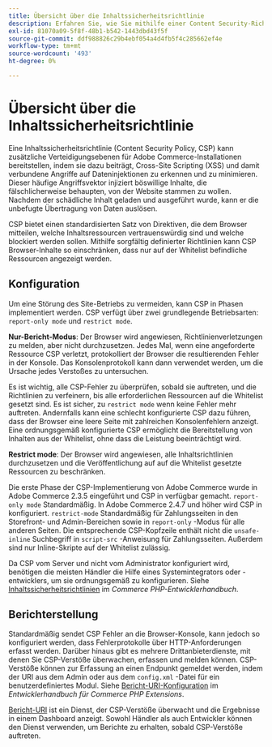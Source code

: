 ```yaml
---
title: Übersicht über die Inhaltssicherheitsrichtlinie
description: Erfahren Sie, wie Sie mithilfe einer Content Security-Richtlinie die Sicherheitsstufe Ihres Adobe Commerce-Stores verbessern können.
exl-id: 81070a09-5f8f-48b1-b542-1443dbd43f5f
source-git-commit: ddf988826c29b4ebf054a4d4fb5f4c285662ef4e
workflow-type: tm+mt
source-wordcount: '493'
ht-degree: 0%

---
```


# Übersicht über die Inhaltssicherheitsrichtlinie

Eine Inhaltssicherheitsrichtlinie (Content Security Policy, CSP) kann zusätzliche Verteidigungsebenen für Adobe Commerce-Installationen bereitstellen, indem sie dazu beiträgt, Cross-Site Scripting (XSS) und damit verbundene Angriffe auf Dateninjektionen zu erkennen und zu minimieren. Dieser häufige Angriffsvektor injiziert böswillige Inhalte, die fälschlicherweise behaupten, von der Website stammen zu wollen. Nachdem der schädliche Inhalt geladen und ausgeführt wurde, kann er die unbefugte Übertragung von Daten auslösen.

CSP bietet einen standardisierten Satz von Direktiven, die dem Browser mitteilen, welche Inhaltsressourcen vertrauenswürdig sind und welche blockiert werden sollen. Mithilfe sorgfältig definierter Richtlinien kann CSP Browser-Inhalte so einschränken, dass nur auf der Whitelist befindliche Ressourcen angezeigt werden.

## Konfiguration

Um eine Störung des Site-Betriebs zu vermeiden, kann CSP in Phasen implementiert werden. CSP verfügt über zwei grundlegende Betriebsarten: `report-only mode` und `restrict mode`.

**Nur-Bericht-Modus**: Der Browser wird angewiesen, Richtlinienverletzungen zu melden, aber nicht durchzusetzen. Jedes Mal, wenn eine angeforderte Ressource CSP verletzt, protokolliert der Browser die resultierenden Fehler in der Konsole. Das Konsolenprotokoll kann dann verwendet werden, um die Ursache jedes Verstoßes zu untersuchen.

Es ist wichtig, alle CSP-Fehler zu überprüfen, sobald sie auftreten, und die Richtlinien zu verfeinern, bis alle erforderlichen Ressourcen auf die Whitelist gesetzt sind. Es ist sicher, zu `restrict mode` wenn keine Fehler mehr auftreten. Andernfalls kann eine schlecht konfigurierte CSP dazu führen, dass der Browser eine leere Seite mit zahlreichen Konsolenfehlern anzeigt. Eine ordnungsgemäß konfigurierte CSP ermöglicht die Bereitstellung von Inhalten aus der Whitelist, ohne dass die Leistung beeinträchtigt wird.

**Restrict mode**: Der Browser wird angewiesen, alle Inhaltsrichtlinien durchzusetzen und die Veröffentlichung auf auf die Whitelist gesetzte Ressourcen zu beschränken.

Die erste Phase der CSP-Implementierung von Adobe Commerce wurde in Adobe Commerce 2.3.5 eingeführt und CSP in verfügbar gemacht. `report-only mode` Standardmäßig.  In Adobe Commerce 2.4.7 und höher wird CSP in konfiguriert. `restrict-mode` Standardmäßig für Zahlungsseiten in den Storefront- und Admin-Bereichen sowie in `report-only` -Modus für alle anderen Seiten. Die entsprechende CSP-Kopfzeile enthält nicht die `unsafe-inline` Suchbegriff in `script-src` -Anweisung für Zahlungsseiten. Außerdem sind nur Inline-Skripte auf der Whitelist zulässig.

Da CSP vom Server und nicht vom Administrator konfiguriert wird, benötigen die meisten Händler die Hilfe eines Systemintegrators oder -entwicklers, um sie ordnungsgemäß zu konfigurieren. Siehe [Inhaltssicherheitsrichtlinien](https://developer.adobe.com/commerce/php/development/security/content-security-policies/) im _Commerce PHP-Entwicklerhandbuch_.


## Berichterstellung

Standardmäßig sendet CSP Fehler an die Browser-Konsole, kann jedoch so konfiguriert werden, dass Fehlerprotokolle über HTTP-Anforderungen erfasst werden. Darüber hinaus gibt es mehrere Drittanbieterdienste, mit denen Sie CSP-Verstöße überwachen, erfassen und melden können. CSP-Verstöße können zur Erfassung an einen Endpunkt gemeldet werden, indem der URI aus dem Admin oder aus dem `config.xml` -Datei für ein benutzerdefiniertes Modul.  Siehe [Bericht-URI-Konfiguration](https://developer.adobe.com/commerce/php/development/security/content-security-policies/#report-uri-configuration) im _Entwicklerhandbuch für Commerce PHP Extensions_.

[Bericht-URI](https://report-uri.io/) ist ein Dienst, der CSP-Verstöße überwacht und die Ergebnisse in einem Dashboard anzeigt. Sowohl Händler als auch Entwickler können den Dienst verwenden, um Berichte zu erhalten, sobald CSP-Verstöße auftreten.
